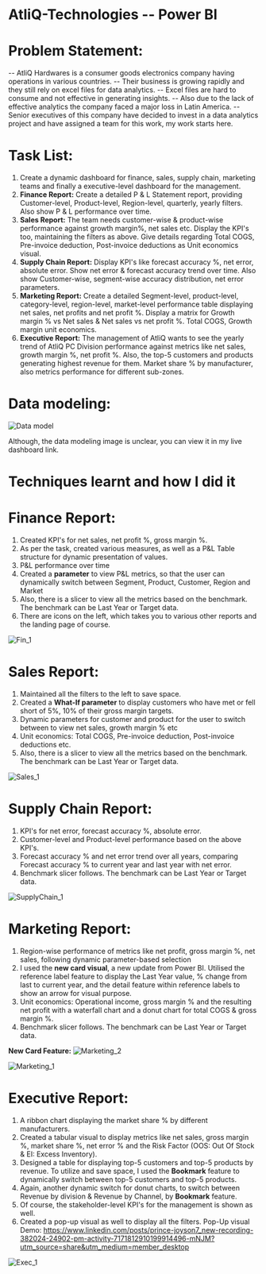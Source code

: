 # AtliQ-Technologies -- Power BI

# **Problem Statement:**

-- AtliQ Hardwares is a consumer goods electronics company having operations in various countries.
-- Their business is growing rapidly and they still rely on excel files for data analytics. 
-- Excel files are hard to consume and not effective in generating insights. 
-- Also due to the lack of effective analytics the company faced a major loss in Latin America.
-- Senior executives of this company have decided to invest in a data analytics project and have assigned a team for this work, my work starts here.

# Task List:
1. Create a dynamic dashboard for finance, sales, supply chain, marketing teams and finally a executive-level dashboard for the management.
2. **Finance Report:** Create a detailed P & L Statement report, providing Customer-level, Product-level, Region-level, quarterly, yearly filters. Also show P & L performance 
   over time.
3. **Sales Report:** The team needs customer-wise & product-wise performance against growth margin%, net sales etc. Display the KPI's too, maintaining the filters as above.
   Give details regarding Total COGS, Pre-invoice deduction, Post-invoice deductions as Unit economics visual.
5. **Supply Chain Report:** Display KPI's like forecast accuracy %, net error, absolute error. Show net error & forecast accuracy trend over time. Also show Customer-wise, 
   segment-wise accuracy distribution, net error parameters.
6. **Marketing Report:** Create a detailed Segment-level, product-level, category-level, region-level, market-level performance table displaying net sales, net profits and 
   net profit %. Display a matrix for Growth margin % vs Net sales & Net sales vs net profit %. Total COGS, Growth margin unit economics.
7. **Executive Report:** The management of AtliQ wants to see the yearly trend of AtliQ PC Division performance against metrics like net sales, growth margin %, net profit %.
   Also, the top-5 customers and products generating highest revenue for them.
   Market share % by manufacturer, also metrics performance for different sub-zones.

# Data modeling:

![Data model](https://github.com/JoysonPrince/AtliQ-Technologies/assets/137388224/06b9511d-4a90-4b9f-8593-f2d703626424)

Although, the data modeling image is unclear, you can view it in my live dashboard link.


# **Techniques learnt and how I did it**

# Finance Report:
1. Created KPI's for net sales, net profit %, gross margin %.
2. As per the task, created various measures, as well as a P&L Table structure for dynamic presentation of values.
3. P&L performance over time
4. Created a **parameter** to view P&L metrics, so that the user can dynamically switch between Segment, Product, Customer, Region and Market
5. Also, there is a slicer to view all the metrics based on the benchmark. The benchmark can be Last Year or Target data.
6. There are icons on the left, which takes you to various other reports and the landing page of course.

 ![Fin_1](https://github.com/JoysonPrince/AtliQ-Technologies/assets/137388224/41bcdb79-7694-466c-9269-2c01b918d639)


# Sales Report:
1. Maintained all the filters to the left to save space.
2. Created a **What-If parameter** to display customers who have met or fell short of 5%, 10% of their gross margin targets.
3. Dynamic parameters for customer and product for the user to switch between to view net sales, growth margin % etc
4. Unit economics: Total COGS, Pre-invoice deduction, Post-invoice deductions etc.
5. Also, there is a slicer to view all the metrics based on the benchmark. The benchmark can be Last Year or Target data.

 ![Sales_1](https://github.com/JoysonPrince/AtliQ-Technologies/assets/137388224/2a49c110-d372-43e6-9bcb-d2badc45aa77)


# Supply Chain Report: 
1. KPI's for net error, forecast accuracy %, absolute error.
2. Customer-level and Product-level performance based on the above KPI's.
3. Forecast accuracy % and net error trend over all years, comparing Forecast accuracy % to current year and last year with net error.
4. Benchmark slicer follows. The benchmark can be Last Year or Target data.

 ![SupplyChain_1](https://github.com/JoysonPrince/AtliQ-Technologies/assets/137388224/11bc785c-65ca-417c-a510-fba879647f3f)


# Marketing Report:
1. Region-wise performance of metrics like net profit, gross margin %, net sales, following dynamic parameter-based selection
2. I used the **new card visual**, a new update from Power BI. Utilised the reference label feature to display the Last Year value, % change from last to current year, and the 
   detail feature within reference labels to show an arrow for visual purpose.
3. Unit economics: Operational income, gross margin % and the resulting net profit with a waterfall chart and a donut chart for total COGS & gross margin %.
4. Benchmark slicer follows. The benchmark can be Last Year or Target data.

  **New Card Feature:** ![Marketing_2](https://github.com/JoysonPrince/AtliQ-Technologies/assets/137388224/937447c2-788e-486d-9973-15e223120de1)
  


 ![Marketing_1](https://github.com/JoysonPrince/AtliQ-Technologies/assets/137388224/123118c7-12d1-4848-afe8-27bc336ffebb)


# Executive Report:
1. A ribbon chart displaying the market share % by different manufacturers.
2. Created a tabular visual to display metrics like net sales, gross margin %, market share %, net error % and the Risk Factor (OOS: Out Of Stock & EI: Excess Inventory).
3. Designed a table for displaying top-5 customers and top-5 products by revenue. To utilize and save space, I used the **Bookmark** feature to dynamically switch between top-5 customers and top-5 products.
4. Again, another dynamic switch for donut charts, to switch between Revenue by division & Revenue by Channel, by **Bookmark** feature.
5. Of course, the stakeholder-level KPI's for the management is shown as well.
6. Created a pop-up visual as well to display all the filters.
   Pop-Up visual Demo:
   https://www.linkedin.com/posts/prince-joyson7_new-recording-382024-24902-pm-activity-7171812910199914496-mNJM?utm_source=share&utm_medium=member_desktop

  
![Exec_1](https://github.com/JoysonPrince/AtliQ-Technologies/assets/137388224/cd64d857-b62b-4b1c-ab20-c320abf681a8)


